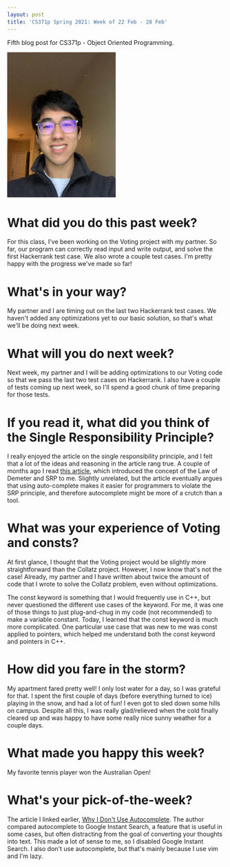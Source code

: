 ```yaml
---
layout: post
title: 'CS371p Spring 2021: Week of 22 Feb - 28 Feb'
---
```


Fifth blog post for CS371p - Object Oriented Programming.

<img src="/images/jesse-profile-photo-2.jpeg" alt="profile photo" width="50%"/>

# What did you do this past week?

For this class, I've been working on the Voting project with my partner. So far, our program can correctly read input and write output, and solve the first Hackerrank test case. We also wrote a couple test cases. I'm pretty happy with the progress we've made so far!

# What's in your way?

My partner and I are timing out on the last two Hackerrank test cases. We haven't added any optimizations yet to our basic solution, so that's what we'll be doing next week.

# What will you do next week?

Next week, my partner and I will be adding optimizations to our Voting code so that we pass the last two test cases on Hackerrank. I also have a couple of tests coming up next week, so I'll spend a good chunk of time preparing for those tests.

# If you read it, what did you think of the Single Responsibility Principle?

I really enjoyed the article on the single responsibility principle, and I felt that a lot of the ideas and reasoning in the article rang true. A couple of months ago I read [this article](https://blog.ircmaxell.com/2011/07/why-i-dont-use-autocomplete.html#:~:text=The%20Law%20of%20Demeter,-The%20Law%20of&text=That%20means%20that%20if%20your,return%20value%20of%20the%20object.), which introduced the concept of the Law of Demeter and SRP to me. Slightly unrelated, but the article eventually argues that using auto-complete makes it easier for programmers to violate the SRP principle, and therefore autocomplete might be more of a crutch than a tool.


# What was your experience of Voting and consts?

At first glance, I thought that the Voting project would be slightly more straightforward than the Collatz project. However, I now know that's not the case! Already, my partner and I have written about twice the amount of code that I wrote to solve the Collatz problem, even without optimizations. 

The const keyword is something that I would frequently use in C++, but never questioned the different use cases of the keyword. For me, it was one of those things to just plug-and-chug in my code (not recommended) to make a variable constant. Today, I learned that the const keyword is much more complicated. One particular use case that was new to me was const applied to pointers, which helped me understand both the const keyword and pointers in C++. 

# How did you fare in the storm?

My apartment fared pretty well! I only lost water for a day, so I was grateful for that. I spent the first couple of days (before everything turned to ice) playing in the snow, and had a lot of fun! I even got to sled down some hills on campus. Despite all this, I was really glad/relieved when the cold finally cleared up and was happy to have some really nice sunny weather for a couple days.

# What made you happy this week?

My favorite tennis player won the Australian Open!

# What's your pick-of-the-week?

The article I linked earlier, [Why I Don't Use Autocomplete](https://blog.ircmaxell.com/2011/07/why-i-dont-use-autocomplete.html#:~:text=The%20Law%20of%20Demeter,-The%20Law%20of&text=That%20means%20that%20if%20your,return%20value%20of%20the%20object.). The author compared autocomplete to Google Instant Search, a feature that is useful in some cases, but often distracting from the goal of converting your thoughts into text. This made a lot of sense to me, so I disabled Google Instant Search. I also don't use autocomplete, but that's mainly because I use vim and I'm lazy.

